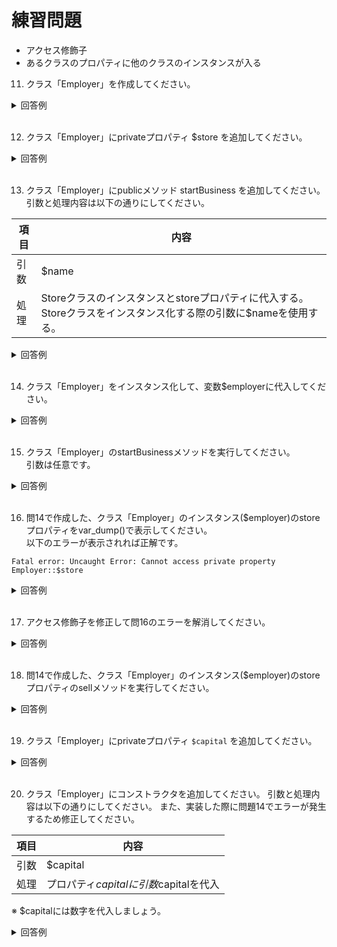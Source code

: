 # 練習問題
- アクセス修飾子
- あるクラスのプロパティに他のクラスのインスタンスが入る

11. クラス「Employer」を作成してください。
  <details><summary>回答例</summary><div>
		
  ```

  class Employer
  {

  }

  ```	
  </div></details>
  <br>


12. クラス「Employer」にprivateプロパティ $store を追加してください。
  <details><summary>回答例</summary><div>
		
  ```

  class Employer
  {
    private $store;
  }

  ```	
  </div></details>
  <br>


13. クラス「Employer」にpublicメソッド startBusiness を追加してください。 
  引数と処理内容は以下の通りにしてください。

  | 項目       | 内容                                                 |
  | ---------- | ---------------------------------------------------- |
  | 引数       | $name                                                |
  | 処理       | Storeクラスのインスタンスとstoreプロパティに代入する。Storeクラスをインスタンス化する際の引数に$nameを使用する。 |
  
  <details><summary>回答例</summary><div>
		
  ```

    public function startBusiness($name)
    {
        $this->store = new Store($name);
    }

  ```	
  </div></details>
  <br>


14. クラス「Employer」をインスタンス化して、変数$employerに代入してください。
  <details>
  <summary>回答例</summary>
  <div>
		
   ```

    $store = new Employer();
   ```	
  </div>
  </details>
  <br>


15. クラス「Employer」のstartBusinessメソッドを実行してください。  
   引数は任意です。
  <details>
  <summary>回答例</summary>
  <div>
		
   ```

    $employer->startBusiness('タピオカ屋さん');
   ```	
  </div>
  </details>
  <br>

16. 問14で作成した、クラス「Employer」のインスタンス($employer)のstoreプロパティをvar_dump()で表示してください。  
以下のエラーが表示されれば正解です。  
```
Fatal error: Uncaught Error: Cannot access private property Employer::$store
```
   
  <details>
  <summary>回答例</summary>
  <div>
		
   ```

    var_dump($employer->store);
   ```	
  </div>
  </details>
  <br>


17.  アクセス修飾子を修正して問16のエラーを解消してください。
  <details>
  <summary>回答例</summary>
  <div>
		
   ```
    public $store;
   ```	
  </div>
  </details>
  <br>


18. 問14で作成した、クラス「Employer」のインスタンス($employer)のstoreプロパティのsellメソッドを実行してください。  
  <details><summary>回答例</summary><div>
		
  ```
    $employer->store->sell('抹茶タピオカ');
  ```	
  </div></details>
  <br>

19. クラス「Employer」にprivateプロパティ `$capital` を追加してください。  
  <details><summary>回答例</summary><div>
		
  ```

  $restaurant = new Restaurant('ポータル');

  ```	
  </div></details>
  <br>


20. クラス「Employer」にコンストラクタを追加してください。 
  引数と処理内容は以下の通りにしてください。
  また、実装した際に問題14でエラーが発生するため修正してください。  

  | 項目       | 内容                                   |
  | ---------- | -------------------------------------- |
  | 引数       | $capital                               |
  | 処理       | プロパティ$capitalに引数$capitalを代入 | 
  ※ $capitalには数字を代入しましょう。  
  <details>
  <summary>回答例</summary>
  <div>
		
   ```

    public function __construct($name)
    {
      $this->name = $name;
    }

   ```	
  </div>
  </details>
  <br>